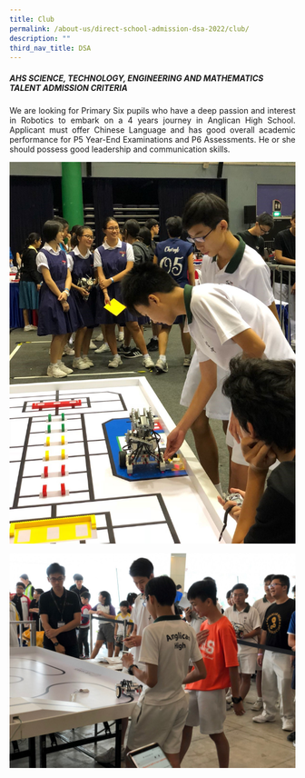 ```yaml
---
title: Club
permalink: /about-us/direct-school-admission-dsa-2022/club/
description: ""
third_nav_title: DSA
---
```

##### AHS SCIENCE, TECHNOLOGY, ENGINEERING AND MATHEMATICS TALENT ADMISSION CRITERIA
 
<p align="justify">
We are looking for Primary Six pupils who have a deep passion and interest in Robotics to embark on a 4 years journey in Anglican High School. Applicant must offer Chinese Language and has good overall academic performance for P5 Year-End Examinations and P6 Assessments. He or she should possess good leadership and communication skills.
</p>

![](/images/About%20us/DSA/club1.jpg)

![](/images/About%20us/DSA/club2.jpg)